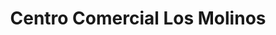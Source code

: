 ---
title: "Centro Comercial Los Molinos"
url: /utrera/centro-comercial-los-molinos/
shop: Einkaufszentrum
---